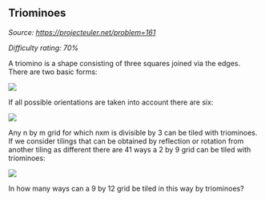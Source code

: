 Triominoes
----------

*Source: https://projecteuler.net/problem=161*


*Difficulty rating: 70%*

A triomino is a shape consisting of three squares joined via the edges.
There are two basic forms:

![](project/images/p161_trio1.gif)

If all possible orientations are taken into account there are six:

![](project/images/p161_trio3.gif)

Any n by m grid for which nxm is divisible by 3 can be tiled with
triominoes.\
 If we consider tilings that can be obtained by reflection or rotation
from another tiling as different there are 41 ways a 2 by 9 grid can be
tiled with triominoes:

![](project/images/p161_k9.gif)

In how many ways can a 9 by 12 grid be tiled in this way by triominoes?

